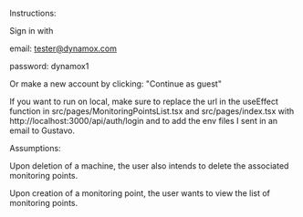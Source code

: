 Instructions:

Sign in with

email: tester@dynamox.com

password: dynamox1

Or make a new account by clicking: "Continue as guest"

If you want to run on local, make sure to replace the url in the useEffect function in src/pages/MonitoringPointsList.tsx and src/pages/index.tsx with http://localhost:3000/api/auth/login and to add the env files I sent in an email to Gustavo.

Assumptions:

Upon deletion of a machine, the user also intends to delete the associated monitoring points.

Upon creation of a monitoring point, the user wants to view the list of monitoring points.
